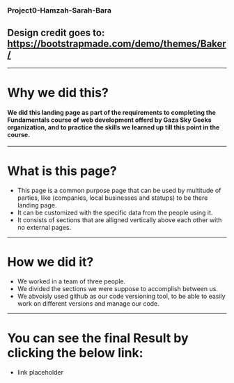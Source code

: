 ### Project0-Hamzah-Sarah-Bara 
## Design credit goes to: https://bootstrapmade.com/demo/themes/Baker/  

--- 
# Why we did this? 
#### We did this landing page as part of the requirements to completing the Fundamentals course of web development offerd by Gaza Sky Geeks organization, and to practice the skills we learned up till this point in the course. 
---

# What is this page?
- This page is a common purpose page that can be used by multitude of parties, like (companies, local businesses and statups) to be there landing page. 
- It can be customized with the specific data from the people using it. 
- It consists of sections that are alligned vertically above each other with no external pages. 
--- 

# How we did it? 
- We worked in a team of three people. 
- We divided the sections we were suppose to accomplish between us. 
- We abvoisly used github as our code versioning tool, to be able to easily work on different versions and manage our code. 
---

# You can see the final Result by clicking the below link: 
- link placeholder

